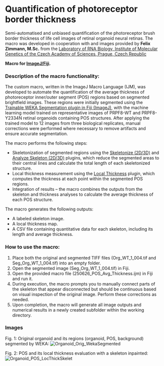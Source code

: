 # Quantification of photoreceptor border thickness
Semi-automatised and unbiased quantification of the photoreceptor brush border thickness of life cell images of retinal organoid neural retinas. The macro was developed in cooperation with and images provided by **Felix Zimmann, M.Sc.** from the [Laboratory of RNA Biology, Institute of Molecular Genetics of the Czech Academy of Sciences, Prague, Czech Republic](https://www.img.cas.cz/group/david-stanek/)

**Macro for [ImageJ/Fiji](https://fiji.sc/).**

### Description of the macro functionality:

The custom macro, written in the ImageJ Macro Language (IJM), was developed to automate the quantification of the average thickness of photoreceptor inner/outer segment (POS) regions based on segmented brightfield images. These regions were initially segmented using the [Trainable WEKA Segmentation plugin in Fiji (ImageJ)](https://imagej.net/plugins/tws/), with the machine learning model trained on representative images of PRPF8-WT and PRPF8-Y2334N retinal organoids containing POS structures. After applying the trained model to 12 images from three biological replicates, manual corrections were performed where necessary to remove artifacts and ensure accurate segmentation.

The macro performs the following steps:

- Skeletonization of segmented regions using the [Skeletonize (2D/3D)](https://imagej.net/plugins/skeletonize3d) and [Analyze Skeleton (2D/3D)](https://imagej.net/plugins/analyze-skeleton/) plugins, which reduce the segmented areas to their central lines and calculate the total length of each skeletonized structure.
- Local thickness measurement using the [Local Thickness](https://imagej.net/imagej-wiki-static/Local_Thickness) plugin, which computes the thickness at each point within the segmented POS regions.
- Integration of results – the macro combines the outputs from the skeleton and thickness analyses to calculate the average thickness of each POS structure.

The macro generates the following outputs:

- A labeled skeleton image.
- A local thickness map.
- A CSV file containing quantitative data for each skeleton, including its length and average thickness.

### How to use the macro:

1. Place both the original and segmented TIFF files (Org_WT_1_004.tif and Seg_Org_WT_1_004.tif) into an empty folder.
2. Open the segmented image (Seg_Org_WT_1_004.tif) in Fiji.
3. Open the provided macro file (250626_POS_Avg_Thickness.ijm) in Fiji and run it.
4. During execution, the macro prompts you to manually connect parts of the skeleton that appear disconnected but should be continuous based on visual inspection of the original image. Perform these corrections as needed.
5. Upon completion, the macro will generate all image outputs and numerical results in a newly created subfolder within the working directory.

### Images

Fig. 1: Original organoid and its regions (organoid, POS, background) segmented by WEKA:
![Organoid_Orig_WekaSegmented](https://github.com/user-attachments/assets/3f9e3c4b-dcb3-472c-af0f-d9f1dc979282)

Fig. 2: POS and its local thickness evaluation with a skeleton inpainted:
![Organoid_POS_LocThickSkelet](https://github.com/user-attachments/assets/776a5760-a182-401d-9947-bbfcde3de715)
